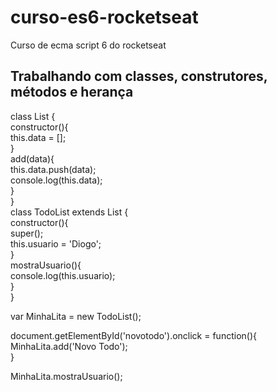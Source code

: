 # curso-es6-rocketseat
Curso de ecma script 6 do rocketseat


## Trabalhando com classes, construtores, métodos e herança

class List {  
    constructor(){  
        this.data = [];  
    }  
    add(data){  
        this.data.push(data);  
        console.log(this.data);  
    }  
}  
class TodoList extends List {   
    constructor(){  
        super();  
        this.usuario = 'Diogo';  
    }  
    mostraUsuario(){  
        console.log(this.usuario);  
    }  
 }  
  
var MinhaLita = new TodoList();  
  
document.getElementById('novotodo').onclick = function(){  
    MinhaLita.add('Novo Todo');  
}  
  
MinhaLita.mostraUsuario();  

